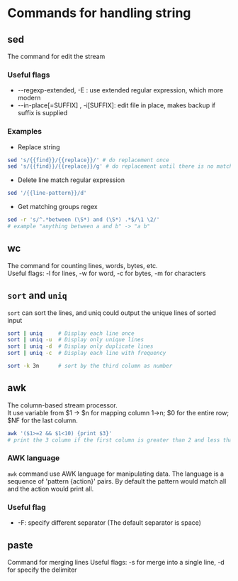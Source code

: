 # Commands for handling string

## sed

The command for edit the stream

### Useful flags

* --regexp-extended, -E : use extended regular expression, which more modern
* --in-place[=SUFFIX] , -i[SUFFIX]: edit file in place, makes backup if suffix is supplied

### Examples

* Replace string

```sh
sed 's/{{find}}/{{replace}}/' # do replacement once
sed 's/{{find}}/{{replace}}/g' # do replacement until there is no matches
```

* Delete line match regular expression

```sh
sed '/{{line-pattern}}/d'
```

* Get matching groups regex

```sh
sed -r 's/^.*between (\S*) and (\S*) .*$/\1 \2/'
# example "anything between a and b" -> "a b"
```

## wc

The command for counting lines, words, bytes, etc.  
Useful flags: -l for lines, -w for word, -c for bytes, -m for characters

## `sort` and `uniq`

`sort` can sort the lines, and uniq could output the unique lines of sorted input

```sh
sort | uniq     # Display each line once
sort | uniq -u  # Display only unique lines
sort | uniq -d  # Display only duplicate lines
sort | uniq -c  # Display each line with frequency

sort -k 3n      # sort by the third column as number 
```

## awk

The column-based stream processor.  
It use variable from $1 -> $n for mapping column 1->n; $0 for the entire row; $NF for the last column.

```sh
awk '($1>=2 && $1<10) {print $3}' 
# print the 3 column if the first column is greater than 2 and less than 10
```

### AWK language

`awk` command use AWK language for manipulating data. The language is a sequence of 'pattern {action}' pairs. By default the pattern would match all and the action would print all.

### Useful flag

* -F: specify different separator (The default separator is space)

## paste

Command for merging lines
Useful flags: -s for merge into a single line, -d for specify the delimiter
